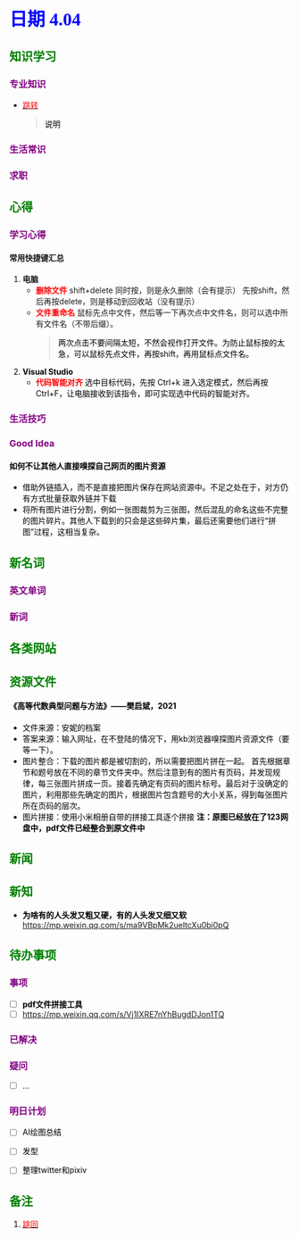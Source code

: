 ## <font color = blue face=楷体 size=6>日期 4.04 </font>

## <font color = green>知识学习 </font>
### <font color = purple>专业知识 </font>
+ <a id = "01-1">  [<font color = red>跳转</font>](#01-2)
   > <font color = o> 说明 </font>
### <font color = purple>生活常识 </font>

### <font color = purple>求职 </font>



## <font color = green>心得 </font>
### <font color = purple>学习心得 </font>
#### 常用快捷键汇总
1. **电脑**  
	+ <font color =red>**删除文件**</font> 
	shift+delete 同时按，则是永久删除（会有提示）
	先按shift，然后再按delete，则是移动到回收站（没有提示）
	+ <font color =red>**文件重命名**</font>
	鼠标先点中文件，然后等一下再次点中文件名，则可以选中所有文件名（不带后缀）。
		> <font color =o> 两次点击不要间隔太短，不然会视作打开文件。为防止鼠标按的太急，可以鼠标先点文件，再按shift，再用鼠标点文件名。
2. **Visual Studio**  
	+ <font color =red>**代码智能对齐**</font>
	选中目标代码，先按 Ctrl+k 进入选定模式，然后再按Ctrl+F，让电脑接收到该指令，即可实现选中代码的智能对齐。
### <font color = purple>生活技巧 </font>

### <font color = purple>Good Idea </font>
#### 如何不让其他人直接嗅探自己网页的图片资源
+ 借助外链插入，而不是直接把图片保存在网站资源中。不足之处在于，对方仍有方式批量获取外链并下载  
+ 将所有图片进行分割，例如一张图裁剪为三张图，然后混乱的命名这些不完整的图片碎片。其他人下载到的只会是这些碎片集，最后还需要他们进行“拼图”过程，这相当复杂。

## <font color = green>新名词 </font>
### <font color = purple>英文单词 </font>
### <font color = purple>新词 </font>



## <font color = green>各类网站 </font>


## <font color = green>资源文件 </font>
#### 《高等代数典型问题与方法》——樊启斌，2021
+ 文件来源：安妮的档案
+ 答案来源：输入网址，在不登陆的情况下，用kb浏览器嗅探图片资源文件（要等一下）。
+ 图片整合：下载的图片都是被切割的，所以需要把图片拼在一起。
	首先根据章节和题号放在不同的章节文件夹中。然后注意到有的图片有页码，并发现规律，每三张图片拼成一页。接着先确定有页码的图片标号。最后对于没确定的图片，利用那些先确定的图片，根据图片包含题号的大小关系，得到每张图片所在页码的层次。
+ 图片拼接：使用小米相册自带的拼接工具逐个拼接
**注：原图已经放在了123网盘中，pdf文件已经整合到原文件中**


## <font color = green>新闻 </font>


## <font color = green>新知 </font>
+ **为啥有的人头发又粗又硬，有的人头发又细又软**  
	https://mp.weixin.qq.com/s/ma9VBpMk2ueltcXu0bi0pQ


## <font color = green>待办事项 </font>
### <font color = purple>事项 </font>
- [ ] **pdf文件拼接工具**
- [ ] https://mp.weixin.qq.com/s/Vj1IXRE7nYhBugdDJon1TQ
### <font color = purple>已解决 </font>
### <font color = purple>疑问 </font>
- [ ] ...
### <font color = purple>明日计划 </font>
- [ ] AI绘图总结
- [ ] 发型
- [ ] 整理twitter和pixiv


## <font color = green>备注 </font>
  1. <a id ="01-2">[<font color = red>跳回</font>](#01-1)




<!--stackedit_data:
eyJoaXN0b3J5IjpbMjg0NzgwMTE3LC0xMzY1Mzk4NDExLC01MD
U1MTU2NCwxNTQ0MDY2ODQzLDcwMTM2NzU4LC0xMzQzOTc3ODEs
MTM0NzY3NjA0MCwtMTE1NzMxMTcyMiwtNTgwMzk5NzMsLTczNT
gzNjc5NiwxOTg4NjIzMjYxLDc2NDU4NTIwNCw2MzgzMjExOTks
MjA1NzE3Mjc0Nl19
-->